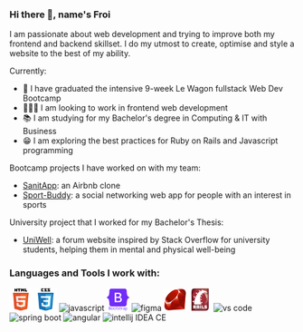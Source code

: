 ### Hi there 👋, name's Froi

I am passionate about web development and trying to improve both my frontend and backend skillset. I do my utmost to create, optimise and style a website to the best of my ability.

Currently: 
  - 🥳 I have graduated the intensive 9-week Le Wagon fullstack Web Dev Bootcamp
  - 🧑🏻‍💻 I am looking to work in frontend web development
  - 📚 I am studying for my Bachelor's degree in Computing & IT with Business
  - 😁 I am exploring the best practices for Ruby on Rails and Javascript programming

Bootcamp projects I have worked on with my team:
  - <a href="https://github.com/froidautaj/SanitApp">SanitApp</a>: an Airbnb clone
  - <a href="https://github.com/froidautaj/Sport-Buddy">Sport-Buddy</a>: a social networking web app for people with an interest in sports

University project that I worked for my Bachelor's Thesis:
  - <a href="https://github.com/froidautaj/UniWell">UniWell</a>: a forum website inspired by Stack Overflow for university students, helping them in mental and physical well-being

### Languages and Tools I work with:

<img src="https://raw.githubusercontent.com/devicons/devicon/master/icons/html5/html5-original-wordmark.svg" alt="html5" width="40" height="40"/> <img src="https://raw.githubusercontent.com/devicons/devicon/master/icons/css3/css3-original-wordmark.svg" alt="css3" width="40" height="40"/> <img src="https://lyqwid.com/wp-content/uploads/2015/04/Javascript-Logo.png" alt="javascript" width="40" height="40"/> <img src="https://raw.githubusercontent.com/devicons/devicon/master/icons/bootstrap/bootstrap-plain-wordmark.svg" alt="bootstrap" width="40" height="40"/> <img src="https://www.vectorlogo.zone/logos/figma/figma-icon.svg" alt="figma" width="40" height="40"/> <img src="https://raw.githubusercontent.com/devicons/devicon/master/icons/ruby/ruby-original.svg" alt="ruby" width="40" height="40"/> <img src="https://raw.githubusercontent.com/devicons/devicon/master/icons/rails/rails-original-wordmark.svg" alt="rails" width="40" height="40"/> <img src="https://upload.wikimedia.org/wikipedia/commons/thumb/9/9a/Visual_Studio_Code_1.35_icon.svg/2048px-Visual_Studio_Code_1.35_icon.svg.png" alt="vs code" width="40" height="40"/>
<img src="https://encrypted-tbn0.gstatic.com/images?q=tbn:ANd9GcSCs1U_8Gx0qCmALLNqEkz-ztb1pfxjbKmhFg&s" alt="spring boot" width="40" height="40"/>
<img src="https://encrypted-tbn0.gstatic.com/images?q=tbn:ANd9GcR8RIjyCMv6VhTdj_R9E72IqurMh4wfzJkuPA&s" alt="angular" width="40" height="40"/>
<img src="https://w7.pngwing.com/pngs/101/125/png-transparent-intellij-idea-integrated-development-environment-computer-software-source-code-jetbrains-php-logo-angle-text-logo.png" alt="intellij IDEA CE" width="40" height="40"/>
